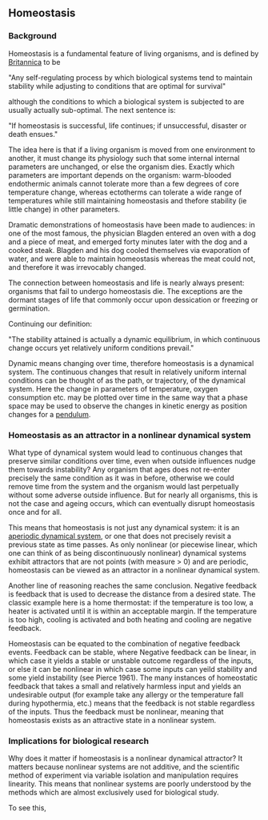 ## Homeostasis

### Background

Homeostasis is a fundamental feature of living organisms, and is defined by [Britannica](https://www.britannica.com/science/homeostasis) to be 

"Any self-regulating process by which biological systems tend to maintain stability while adjusting to conditions that are optimal for survival"

although the conditions to which a biological system is subjected to are usually actually sub-optimal.  The next sentence is:

"If homeostasis is successful, life continues; if unsuccessful, disaster or death ensues." 

The idea here is that if a living organism is moved from one environment to another, it must change its physiology such that some internal internal parameters are unchanged, or else the organism dies.  Exactly which parameters are important depends on the organism: warm-blooded endothermic animals cannot tolerate more than a few degrees of core temperature change, whereas ectotherms can tolerate a wide range of temperatures while still maintaining homeostasis and thefore stability (ie little change) in other parameters.  

Dramatic demonstrations of homeostasis have been made to audiences: in one of the most famous, the physician Blagden entered an oven with a dog and a piece of meat, and emerged forty minutes later with the dog and a cooked steak.  Blagden and his dog cooled themselves via evaporation of water, and were able to maintain homeostasis whereas the meat could not, and therefore it was irrevocably changed.

The connection between homeostasis and life is nearly always present: organisms that fail to undergo homeostasis die.  The exceptions are the dormant stages of life that commonly occur upon dessication or freezing or germination.  

Continuing our definition:

"The stability attained is actually a dynamic equilibrium, in which continuous change occurs yet relatively uniform conditions prevail."

Dynamic means changing over time, therefore homeostasis is a dynamical system.  The continuous changes that result in relatively uniform internal conditions can be thought of as the path, or trajectory, of the dynamical system.  Here the change in parameters of temperature, oxygen consumption etc. may be plotted over time in the same way that a phase space may be used to observe the changes in kinetic energy as position changes for a [pendulum](/pendulum-map.md).

### Homeostasis as an attractor in a nonlinear dynamical system

What type of dynamical system would lead to continuous changes that preserve similar conditions over time, even when outside influences nudge them towards instability?  Any organism that ages does not re-enter precisely the same condition as it was in before, otherwise we could remove time from the system and the organism would last perpetually without some adverse outside influence.  But for nearly all organisms, this is not the case and ageing occurs, which can eventually disrupt homeostasis once and for all. 

This means that homeostasis is not just any dynamical system: it is an [aperiodic dynamical system](/index.md), or one that does not precisely revisit a previous state as time passes.  As only nonlinear (or piecewise linear, which one can think of as being discontinuously nonlinear) dynamical systems exhibit attractors that are not points (with measure > 0) and are periodic, homeostasis can be viewed as an attractor in a nonlinear dynamical system.

Another line of reasoning reaches the same conclusion.  Negative feedback is feedback that is used to decrease the distance from a desired state.  The classic example here is a home thermostat: if the temperature is too low, a heater is activated until it is within an acceptable margin.  If the temperature is too high, cooling is activated and both heating and cooling are negative feedback. 

Homeostasis can be equated to the combination of negative feedback events.  Feedback can be stable, where Negative feedback can be linear, in which case it yields a stable or unstable outcome regardless of the inputs, or else it can be nonlinear in which case some inputs can yeild stability and some yield instability (see Pierce 1961).   The many instances of homeostatic feedback that takes a small and relatively harmless input and yields an undesirable output (for example take any allergy or the temperature fall during hypothermia, etc.) means that the feedback is not stable regardless of the inputs.  Thus the feedback must be nonlinear, meaning that homeostasis exists as an attractive state in a nonlinear system. 


### Implications for biological research

Why does it matter if homeostasis is a nonlinear dynamical attractor?  It matters because nonlinear systems are not additive, and the scientific method of experiment via variable isolation and manipulation requires linearity.  This means that nonlinear systems are poorly understood by the methods which are almost exclusively used for biological study.  

To see this, 


























